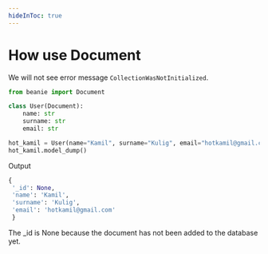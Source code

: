 ```yaml
---
hideInToc: true
---
```


# How use Document 

<v-clicks>

We will not see error message `CollectionWasNotInitialized`.

```python 
from beanie import Document

class User(Document):
    name: str
    surname: str
    email: str
```

```python 
hot_kamil = User(name="Kamil", surname="Kulig", email="hotkamil@gmail.com")
hot_kamil.model_dump()
```

Output 


```python
{
 '_id': None,
 'name': 'Kamil',
 'surname': 'Kulig',
 'email': 'hotkamil@gmail.com'
 }
```

The _id is None because the document has not been added to the database yet.

</v-clicks>


<!-- In next slides if I show something in Output as a dict should be Document Object.
 -->
